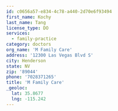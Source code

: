 ```yaml
---
id: c0656a57-e834-4c78-a440-2d70e6f93494
first_name: Kochy
last_name: Tang
license_type: DO
services:
  - family-practice
category: doctors
org_name: 'M Family Care'
address: '12300 Las Vegas Blvd S'
city: Henderson
state: NV
zip: '89044'
phone: '7028371265'
title: 'M Family Care'
_geoloc:
  lat: 35.8677
  lng: -115.242
---
```


